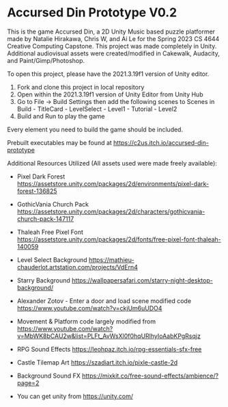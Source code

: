 # Accursed Din Prototype V0.2
 
This is the game Accursed Din, a 2D Unity Music based puzzle platformer made by Natalie Hirakawa, Chris W, and Ai Le for the Spring 2023 CS 4644 Creative Computing Capstone. This project was made completely in Unity. Additional audiovisual assets were created/modified in Cakewalk, Audacity, and Paint/Gimp/Photoshop.

To open this project, please have the 2021.3.19f1 version of Unity editor. 
1. Fork and clone this project in local repository
2. Open within the 2021.3.19f1 version of Unity Editor from Unity Hub
2. Go to File -> Build Settings then add the following scenes to Scenes in Build
        -  TitleCard
        -  LevelSelect
        -  Level1
        -  Tutorial
        -  Level2
3. Build and Run to play the game

Every element you need to build the game should be included.

Prebuilt executables may be found at https://c2us.itch.io/accursed-din-prototype

Additional Resources Utilized (All assets used were made freely available):
-  Pixel Dark Forest https://assetstore.unity.com/packages/2d/environments/pixel-dark-forest-136825
-  GothicVania Church Pack https://assetstore.unity.com/packages/2d/characters/gothicvania-church-pack-147117
-  Thaleah Free Pixel Font https://assetstore.unity.com/packages/2d/fonts/free-pixel-font-thaleah-140059
-  Level Select Background https://mathieu-chauderlot.artstation.com/projects/VdErn4
-  Starry Background https://wallpapersafari.com/starry-night-desktop-background/
-  Alexander Zotov - Enter a door and load scene modified code https://www.youtube.com/watch?v=ckjUm6uUDO4
-  Movement & Platform code largely modified from https://www.youtube.com/watch?v=MbWK8bCAU2w&list=PLFt_AvWsXl0f0hqURlhyIoAabKPgRsqjz
-  RPG Sound Effects https://leohpaz.itch.io/rpg-essentials-sfx-free
-  Castle Tilemap Art https://szadiart.itch.io/pixle-castle-2d
-  Background Sound FX https://mixkit.co/free-sound-effects/ambience/?page=2

-  You can get unity from https://unity.com/

